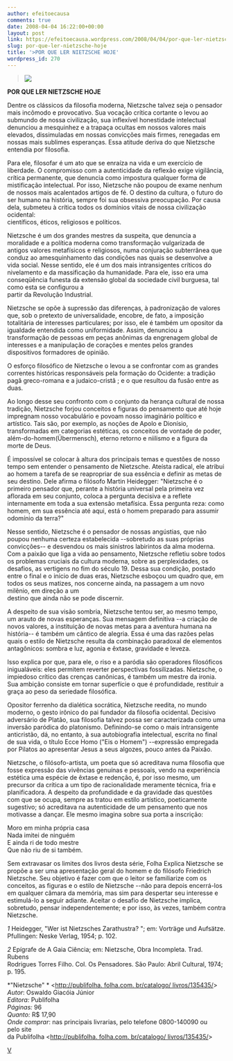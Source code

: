 ```yaml
---
author: efeitoecausa
comments: true
date: 2008-04-04 16:22:00+00:00
layout: post
link: https://efeitoecausa.wordpress.com/2008/04/04/por-que-ler-nietzsche-hoje/
slug: por-que-ler-nietzsche-hoje
title: '>POR QUE LER NIETZSCHE HOJE'
wordpress_id: 270
---
```


>[![](http://efeitoecausa.files.wordpress.com/2008/04/nietzsche.gif?w=300)](http://efeitoecausa.files.wordpress.com/2008/04/nietzsche.gif)  

**POR QUE LER NIETZSCHE HOJE**  
  
Dentre os clássicos da filosofia moderna, Nietzsche talvez seja o pensador  mais incômodo e provocativo. Sua vocação crítica cortante o levou ao submundo de nossa civilização, sua inflexível honestidade intelectual denunciou a mesquinhez e a trapaça ocultas em nossos valores mais elevados, dissimuladas em nossas convicções mais firmes, renegadas em nossas mais sublimes esperanças. Essa atitude deriva do que Nietzsche entendia por filosofia.  
  
Para ele, filosofar é um ato que se enraíza na vida e um exercício de liberdade. O compromisso com a autenticidade da reflexão exige vigilância, crítica permanente, que denuncia como impostura qualquer forma de mistificação intelectual. Por isso, Nietzsche não poupou de exame nenhum de nossos mais acalentados artigos de fé. O destino da cultura, o futuro do ser humano na história, sempre foi sua obsessiva preocupação. Por causa dela, submeteu à crítica todos os domínios vitais de nossa civilização ocidental:  
científicos, éticos, religiosos e políticos.  
  
Nietzsche é um dos grandes mestres da suspeita, que denuncia a moralidade e a política moderna como transformação vulgarizada de antigos valores metafísicos e religiosos, numa conjuração subterrânea que conduz ao amesquinhamento das condições nas quais se desenvolve a vida social. Nesse sentido, ele é um dos mais intransigentes críticos do nivelamento e da massificação da humanidade. Para ele, isso era uma conseqüência funesta da extensão global da sociedade civil burguesa, tal como esta se configurou a  
partir da Revolução Industrial.  
  
Nietzsche se opõe à supressão das diferenças, à padronização de valores que, sob o pretexto de universalidade, encobre, de fato, a imposição totalitária de interesses particulares; por isso, ele é também um opositor da igualdade entendida como uniformidade. Assim, denunciou a transformação de pessoas em peças anônimas da engrenagem global de interesses e a manipulação de corações e mentes pelos grandes dispositivos formadores de opinião.  
  
O esforço filosófico de Nietzsche o levou a se confrontar com as grandes correntes históricas responsáveis pela formação do Ocidente: a tradição pagã greco-romana e a judaico-cristã ; e o que resultou da fusão entre as duas.  
  
Ao longo desse seu confronto com o conjunto da herança cultural de nossa tradição, Nietzsche forjou conceitos e figuras do pensamento que até hoje impregnam nosso vocabulário e povoam nosso imaginário político e artístico. Tais são, por exemplo, as noções de Apolo e Dionísio, transformadas em categorias estéticas, os conceitos de vontade de poder, além-do-homem(Übermensch), eterno retorno e niilismo e a figura da morte de Deus.  
  
É impossível se colocar à altura dos principais temas e questões de nosso tempo sem entender o pensamento de Nietzsche. Ateísta radical, ele atribui ao homem a tarefa de se reapropriar de sua essência e definir as metas de seu destino. Dele afirma o filósofo Martin Heidegger: "Nietzsche é o primeiro pensador que, perante a história universal pela primeira vez aflorada em seu conjunto, coloca a pergunta decisiva e a reflete internamente em toda a sua extensão metafísica. Essa pergunta reza: como homem, em sua essência até aqui, está o homem preparado para assumir odomínio da terra?"  
  
Nesse sentido, Nietzsche é o pensador de nossas angústias, que não poupou nenhuma certeza estabelecida --sobretudo as suas próprias convicções-- e desvendou os mais sinistros labirintos da alma moderna. Com a paixão que liga a vida ao pensamento, Nietzsche refletiu sobre todos os problemas cruciais da cultura moderna, sobre as perplexidades, os desafios, as vertigens no fim do século 19. Dessa sua condição, postado entre o final e o início de duas eras, Nietzsche esboçou um quadro que, em todos os seus matizes, nos concerne ainda, na passagem a um novo milênio, em direção a um  
destino que ainda não se pode discernir.  
  
A despeito de sua visão sombria, Nietzsche tentou ser, ao mesmo tempo, um arauto de novas esperanças. Sua mensagem definitiva --a criação de novos valores, a instituição de novas metas para a aventura humana na história-- é também um cântico de alegria. Essa é uma das razões pelas quais o estilo de Nietzsche resulta da combinação paradoxal de elementos antagônicos: sombra e luz, agonia e êxtase, gravidade e leveza.  
  
Isso explica por que, para ele, o riso e a paródia são operadores filosóficos inigualáveis: eles permitem reverter perspectivas fossilizadas. Nietzsche, o impiedoso crítico das crenças canônicas, é também um mestre da ironia. Sua ambição consiste em tornar superfície o que é profundidade, restituir a graça ao peso da seriedade filosófica.  
  
Opositor ferrenho da dialética socrática, Nietzsche reedita, no mundo moderno, o gesto irônico do pai fundador da filosofia ocidental. Decisivo adversário de Platão, sua filosofia talvez possa ser caracterizada como uma inversão paródica do platonismo. Definindo-se como o mais intransigente anticristão, dá, no entanto, à sua autobiografia intelectual, escrita no final de sua vida, o título Ecce Homo ("Eis o Homem") --expressão empregada  
por Pilatos ao apresentar Jesus a seus algozes, pouco antes da Paixão.  
  
Nietzsche, o filósofo-artista, um poeta que só acreditava numa filosofia que fosse expressão das vivências genuínas e pessoais, vendo na experiência estética uma espécie de êxtase e redenção, é, por isso mesmo, um precursor da crítica a um tipo de racionalidade meramente técnica, fria e planificadora. A despeito da profundidade e da gravidade das questões com que se ocupa, sempre as tratou em estilo artístico, poeticamente sugestivo; só acreditava na autenticidade de um pensamento que nos motivasse a dançar. Ele mesmo imagina sobre sua porta a inscrição:  
  
Moro em minha própria casa  
Nada imitei de ninguém  
E ainda ri de todo mestre  
Que não riu de si também.  
  
Sem extravasar os limites dos livros desta série, Folha Explica Nietzsche se propõe a ser uma apresentação geral do homem e do filósofo Friedrich Nietzsche. Seu objetivo é fazer com que o leitor se familiarize com os conceitos, as figuras e o estilo de Nietzsche --não para depois encerrá-los em qualquer câmara da memória, mas sim para despertar seu interesse e estimulá-lo a seguir adiante. Aceitar o desafio de Nietzsche implica, sobretudo, pensar independentemente; e por isso, às vezes, também contra Nietzsche.  
  
*1* Heidegger, "Wer ist Nietzsches Zarathustra? "; em: Vorträge und Aufsätze.  
Pfullingen: Neske Verlag, 1954; p. 102.  
  
*2* Epígrafe de A Gaia Ciência; em: Nietzsche, Obra Incompleta. Trad. Rubens  
Rodrigues Torres Filho. Col. Os Pensadores. São Paulo: Abril Cultural, 1974;  
p. 195.  
  
*"Nietzsche" * <[http://publifolha. folha.com. br/catalogo/ livros/135435/](http://publifolha.folha.com.br/catalogo/livros/135435/)>  
*Autor*: Oswaldo Giacóia Júnior  
*Editora:* Publifolha  
*Páginas:* 96  
*Quanto:* R$ 17,90  
*Onde comprar*: nas principais livrarias, pelo telefone 0800-140090 ou  
pelo site  
da Publifolha <[http://publifolha. folha.com. br/catalogo/ livros/135435/](http://publifolha.folha.com.br/catalogo/livros/135435/)>

 

[V](http://br.f561.mail.yahoo.com/ym/ShowLetter?MsgId=6570_12431011_10923922_2410_10314_0_110624_27161_3872898258&Idx=5&YY=70080&y5beta=yes&y5beta=yes&inc=25&order=down&sort=date&pos=0&view=a&head=b&box=Inbox#toc)

 
